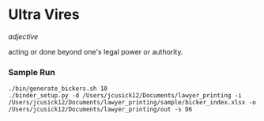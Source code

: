 # Ultra Vires

_adjective_

acting or done beyond one's legal power or authority.

### Sample Run

~~~
./bin/generate_bickers.sh 10
./binder_setup.py -d /Users/jcusick12/Documents/lawyer_printing -i /Users/jcusick12/Documents/lawyer_printing/sample/bicker_index.xlsx -o /Users/jcusick12/Documents/lawyer_printing/out -s D6
~~~
